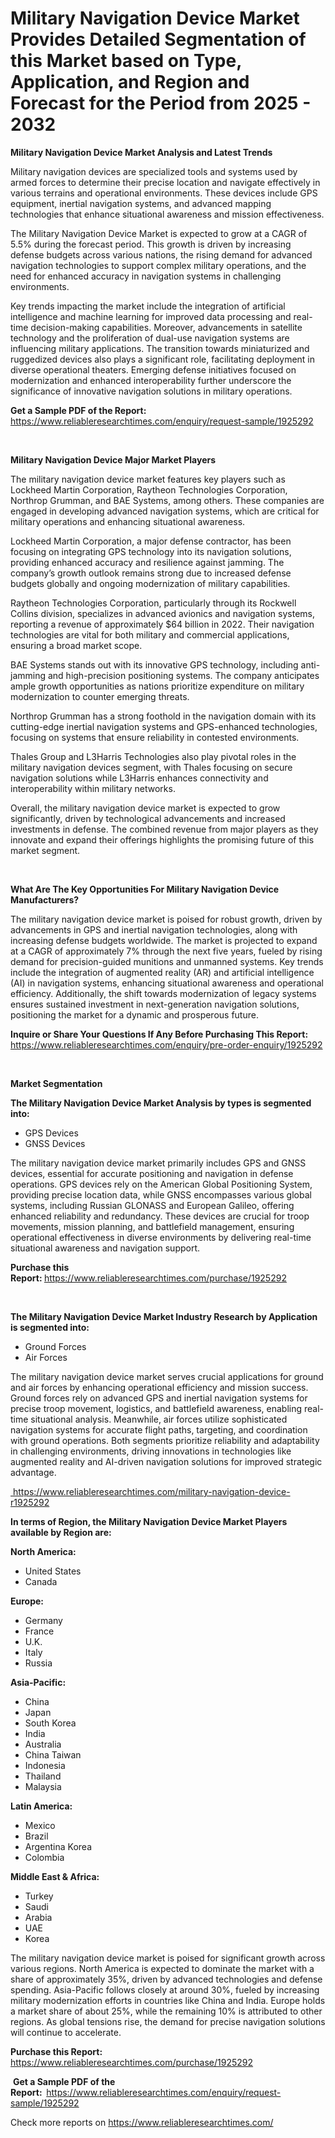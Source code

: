 <p><h1>Military Navigation Device Market Provides Detailed Segmentation of this Market based on Type, Application, and Region and Forecast for the Period from 2025 - 2032</h1></p><p><strong>Military Navigation Device Market Analysis and Latest Trends</strong></p>
<p><p>Military navigation devices are specialized tools and systems used by armed forces to determine their precise location and navigate effectively in various terrains and operational environments. These devices include GPS equipment, inertial navigation systems, and advanced mapping technologies that enhance situational awareness and mission effectiveness.</p><p>The Military Navigation Device Market is expected to grow at a CAGR of 5.5% during the forecast period. This growth is driven by increasing defense budgets across various nations, the rising demand for advanced navigation technologies to support complex military operations, and the need for enhanced accuracy in navigation systems in challenging environments. </p><p>Key trends impacting the market include the integration of artificial intelligence and machine learning for improved data processing and real-time decision-making capabilities. Moreover, advancements in satellite technology and the proliferation of dual-use navigation systems are influencing military applications. The transition towards miniaturized and ruggedized devices also plays a significant role, facilitating deployment in diverse operational theaters. Emerging defense initiatives focused on modernization and enhanced interoperability further underscore the significance of innovative navigation solutions in military operations.</p></p>
<p><strong>Get a Sample PDF of the Report:&nbsp;</strong> <a href="https://www.reliableresearchtimes.com/enquiry/request-sample/1925292?utm_campaign=1558&utm_medium=2&utm_source=Github&utm_content=ia&utm_term=14012025&utm_id=military-navigation-device">https://www.reliableresearchtimes.com/enquiry/request-sample/1925292</a></p>
<p>&nbsp;</p>
<p><strong>Military Navigation Device Major Market Players</strong></p>
<p><p>The military navigation device market features key players such as Lockheed Martin Corporation, Raytheon Technologies Corporation, Northrop Grumman, and BAE Systems, among others. These companies are engaged in developing advanced navigation systems, which are critical for military operations and enhancing situational awareness.</p><p>Lockheed Martin Corporation, a major defense contractor, has been focusing on integrating GPS technology into its navigation solutions, providing enhanced accuracy and resilience against jamming. The company’s growth outlook remains strong due to increased defense budgets globally and ongoing modernization of military capabilities.</p><p>Raytheon Technologies Corporation, particularly through its Rockwell Collins division, specializes in advanced avionics and navigation systems, reporting a revenue of approximately $64 billion in 2022. Their navigation technologies are vital for both military and commercial applications, ensuring a broad market scope.</p><p>BAE Systems stands out with its innovative GPS technology, including anti-jamming and high-precision positioning systems. The company anticipates ample growth opportunities as nations prioritize expenditure on military modernization to counter emerging threats.</p><p>Northrop Grumman has a strong foothold in the navigation domain with its cutting-edge inertial navigation systems and GPS-enhanced technologies, focusing on systems that ensure reliability in contested environments.</p><p>Thales Group and L3Harris Technologies also play pivotal roles in the military navigation devices segment, with Thales focusing on secure navigation solutions while L3Harris enhances connectivity and interoperability within military networks.</p><p>Overall, the military navigation device market is expected to grow significantly, driven by technological advancements and increased investments in defense. The combined revenue from major players as they innovate and expand their offerings highlights the promising future of this market segment.</p></p>
<p>&nbsp;</p>
<p><strong>What Are The Key Opportunities For Military Navigation Device Manufacturers?</strong></p>
<p><p>The military navigation device market is poised for robust growth, driven by advancements in GPS and inertial navigation technologies, along with increasing defense budgets worldwide. The market is projected to expand at a CAGR of approximately 7% through the next five years, fueled by rising demand for precision-guided munitions and unmanned systems. Key trends include the integration of augmented reality (AR) and artificial intelligence (AI) in navigation systems, enhancing situational awareness and operational efficiency. Additionally, the shift towards modernization of legacy systems ensures sustained investment in next-generation navigation solutions, positioning the market for a dynamic and prosperous future.</p></p>
<p><strong>Inquire or Share Your Questions If Any Before Purchasing This Report:</strong> <a href="https://www.reliableresearchtimes.com/enquiry/pre-order-enquiry/1925292?utm_campaign=1558&utm_medium=2&utm_source=Github&utm_content=ia&utm_term=14012025&utm_id=military-navigation-device">https://www.reliableresearchtimes.com/enquiry/pre-order-enquiry/1925292</a></p>
<p>&nbsp;</p>
<p><strong>Market Segmentation</strong></p>
<p><strong>The Military Navigation Device Market Analysis by types is segmented into:</strong></p>
<p><ul><li>GPS Devices</li><li>GNSS Devices</li></ul></p>
<p><p>The military navigation device market primarily includes GPS and GNSS devices, essential for accurate positioning and navigation in defense operations. GPS devices rely on the American Global Positioning System, providing precise location data, while GNSS encompasses various global systems, including Russian GLONASS and European Galileo, offering enhanced reliability and redundancy. These devices are crucial for troop movements, mission planning, and battlefield management, ensuring operational effectiveness in diverse environments by delivering real-time situational awareness and navigation support.</p></p>
<p><strong>Purchase this Report:&nbsp;</strong><a href="https://www.reliableresearchtimes.com/purchase/1925292?utm_campaign=1558&utm_medium=2&utm_source=Github&utm_content=ia&utm_term=14012025&utm_id=military-navigation-device">https://www.reliableresearchtimes.com/purchase/1925292</a></p>
<p>&nbsp;</p>
<p><strong>The Military Navigation Device Market Industry Research by Application is segmented into:</strong></p>
<p><ul><li>Ground Forces</li><li>Air Forces</li></ul></p>
<p><p>The military navigation device market serves crucial applications for ground and air forces by enhancing operational efficiency and mission success. Ground forces rely on advanced GPS and inertial navigation systems for precise troop movement, logistics, and battlefield awareness, enabling real-time situational analysis. Meanwhile, air forces utilize sophisticated navigation systems for accurate flight paths, targeting, and coordination with ground operations. Both segments prioritize reliability and adaptability in challenging environments, driving innovations in technologies like augmented reality and AI-driven navigation solutions for improved strategic advantage.</p></p>
<p><a href="https://www.reliableresearchtimes.com/military-navigation-device-r1925292?utm_campaign=1558&utm_medium=2&utm_source=Github&utm_content=ia&utm_term=14012025&utm_id=military-navigation-device">&nbsp;https://www.reliableresearchtimes.com/military-navigation-device-r1925292</a></p>
<p><strong>In terms of Region, the Military Navigation Device Market Players available by Region are:</strong></p>
<p>
    <p> <strong> North America: </strong>
        <ul>
            <li>United States</li>
            <li>Canada</li>
        </ul>
        </p> 
    <p> <strong> Europe: </strong>
        <ul>
            <li>Germany</li>
            <li>France</li>
            <li>U.K.</li>
            <li>Italy</li>
            <li>Russia</li>
        </ul>
        </p> 
    <p> <strong> Asia-Pacific: </strong>
        <ul>
            <li>China</li>
            <li>Japan</li>
            <li>South Korea</li>
            <li>India</li>
            <li>Australia</li>
            <li>China Taiwan</li>
            <li>Indonesia</li>
            <li>Thailand</li>
            <li>Malaysia</li>
        </ul>
        </p> 
    <p> <strong> Latin America: </strong>
        <ul>
            <li>Mexico</li>
            <li>Brazil</li>
            <li>Argentina Korea</li>
            <li>Colombia</li>
        </ul>
        </p> 
    <p> <strong> Middle East & Africa: </strong>
        <ul>
            <li>Turkey</li>
            <li>Saudi</li>
            <li>Arabia</li>
            <li>UAE</li>
            <li>Korea</li>
        </ul>
    </p>
    </p>
<p><p>The military navigation device market is poised for significant growth across various regions. North America is expected to dominate the market with a share of approximately 35%, driven by advanced technologies and defense spending. Asia-Pacific follows closely at around 30%, fueled by increasing military modernization efforts in countries like China and India. Europe holds a market share of about 25%, while the remaining 10% is attributed to other regions. As global tensions rise, the demand for precise navigation solutions will continue to accelerate.</p></p>
<p><strong>Purchase this Report: </strong><a href="https://www.reliableresearchtimes.com/purchase/1925292?utm_campaign=1558&utm_medium=2&utm_source=Github&utm_content=ia&utm_term=14012025&utm_id=military-navigation-device">https://www.reliableresearchtimes.com/purchase/1925292</a></p>
<p>&nbsp;<strong>Get a Sample PDF of the Report:&nbsp;&nbsp;</strong><a href="https://www.reliableresearchtimes.com/enquiry/request-sample/1925292?utm_campaign=1558&utm_medium=2&utm_source=Github&utm_content=ia&utm_term=14012025&utm_id=military-navigation-device">https://www.reliableresearchtimes.com/enquiry/request-sample/1925292</a></p>
<p><strong></strong></p>
<p>Check more reports on <a href="https://www.reliableresearchtimes.com/?utm_campaign=1558&utm_medium=2&utm_source=Github&utm_content=ia&utm_term=14012025&utm_id=military-navigation-device">https://www.reliableresearchtimes.com/</a></p>